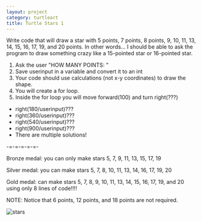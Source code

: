 ```yaml
---
layout: project
category: turtleart
title: Turtle Stars 1
---
```

Write code that will draw a star with 5 points, 7 points, 8 points, 9, 10, 11, 13, 14, 15, 16, 17, 19, and 20 points. In other words... I should be able to ask the program to draw something crazy like a 15-pointed star or 16-pointed star.

1. Ask the user "HOW MANY POINTS: "
1. Save userinput in a variable and convert it to an int
1. Your code should use calculations (not x-y coordinates) to draw the shape.
1. You will create a for loop.
1. Inside the for loop you will move forward(100) and turn right(???)
  - right(180/userinput)???
  - right(360/userinput)???
  - right(540/userinput)???
  - right(900/userinput)???
  - There are multiple solutions!

-=-=-=-=-=-

Bronze medal: you can only make stars 5, 7, 9, 11, 13, 15, 17, 19

Silver medal: you can make stars 5, 7, 8, 10, 11, 13, 14, 16, 17, 19, 20

Gold medal: can make stars 5, 7, 8, 9, 10, 11, 13, 14, 15, 16, 17, 19, and 20 using only 8 lines of code!!!!

NOTE: Notice that 6 points, 12 points, and 18 points are not required.

![stars](/apcsp/turtleart/Stars.PNG)
